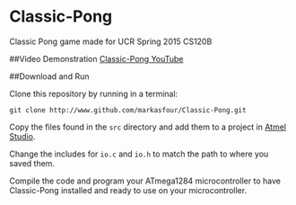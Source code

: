 # Classic-Pong
Classic Pong game made for UCR Spring 2015 CS120B

##Video Demonstration
[Classic-Pong YouTube](https://www.youtube.com/watch?v=3tiwWvE0BvI)

##Download and Run

Clone this repository by running in a terminal:

    git clone http://www.github.com/markasfour/Classic-Pong.git

Copy the files found in the `src` directory and add them to a project in [Atmel Studio](http://www.atmel.com/tools/atmelstudio.aspx).

Change the includes for `io.c` and `io.h` to match the path to where you saved them.

Compile the code and program your ATmega1284 microcontroller to have Classic-Pong installed and ready to use on your microcontroller.



